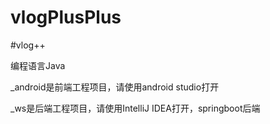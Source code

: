 # vlogPlusPlus

#vlog++

编程语言Java

_android是前端工程项目，请使用android studio打开

_ws是后端工程项目，请使用IntelliJ IDEA打开，springboot后端

